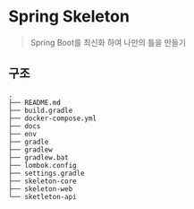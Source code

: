 # Spring Skeleton
> Spring Boot를 최신화 하여 나만의 틀을 만들기

## 구조
```
.
├── README.md
├── build.gradle
├── docker-compose.yml
├── docs
├── env
├── gradle
├── gradlew
├── gradlew.bat
├── lombok.config
├── settings.gradle
├── skeleton-core
├── skeleton-web
└── sketleton-api
```